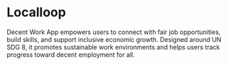 # Localloop
Decent Work App empowers users to connect with fair job opportunities, build skills, and support inclusive economic growth. Designed around UN SDG 8, it promotes sustainable work environments and helps users track progress toward decent employment for all.
